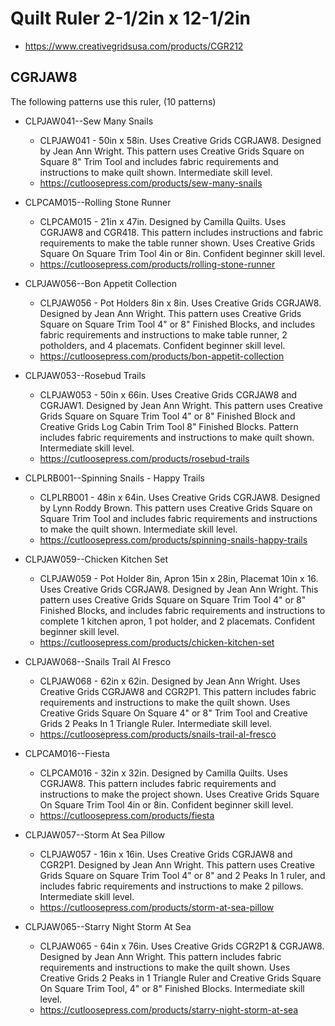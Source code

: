 # Quilt Ruler 2-1/2in x 12-1/2in
* https://www.creativegridsusa.com/products/CGR212

## CGRJAW8

The following patterns use this ruler, (10 patterns)

* CLPJAW041--Sew Many Snails
	* CLPJAW041 - 50in x 58in. Uses Creative Grids CGRJAW8. Designed by Jean Ann Wright. This pattern uses Creative Grids Square on Square 8" Trim Tool and includes fabric requirements and instructions to make quilt shown. Intermediate skill level.
	* https://cutloosepress.com/products/sew-many-snails


* CLPCAM015--Rolling Stone Runner
	* CLPCAM015 - 21in x 47in. Designed by Camilla Quilts. Uses CGRJAW8 and CGR418. This pattern includes instructions and fabric requirements to make the table runner shown. Uses Creative Grids Square On Square Trim Tool 4in or 8in. Confident beginner skill level.
	* https://cutloosepress.com/products/rolling-stone-runner


* CLPJAW056--Bon Appetit Collection
	* CLPJAW056 - Pot Holders 8in x 8in. Uses Creative Grids CGRJAW8. Designed by Jean Ann Wright. This pattern uses Creative Grids Square on Square Trim Tool 4" or 8" Finished Blocks, and includes fabric requirements and instructions to make table runner, 2 potholders, and 4 placemats. Confident beginner skill level.
	* https://cutloosepress.com/products/bon-appetit-collection


* CLPJAW053--Rosebud Trails
	* CLPJAW053 - 50in x 66in. Uses Creative Grids CGRJAW8 and CGRJAW1. Designed by Jean Ann Wright. This pattern uses Creative Grids Square on Square Trim Tool 4" or 8" Finished Block and Creative Grids Log Cabin Trim Tool 8" Finished Blocks. Pattern includes fabric requirements and instructions to make quilt shown. Intermediate skill level.
	* https://cutloosepress.com/products/rosebud-trails


* CLPLRB001--Spinning Snails - Happy Trails
	* CLPLRB001 - 48in x 64in. Uses Creative Grids CGRJAW8. Designed by Lynn Roddy Brown. This pattern uses Creative Grids Square on Square Trim Tool and includes fabric requirements and instructions to make the quilt shown. Intermediate skill level.
	* https://cutloosepress.com/products/spinning-snails-happy-trails


* CLPJAW059--Chicken Kitchen Set
	* CLPJAW059 - Pot Holder 8in, Apron 15in x 28in, Placemat 10in x 16. Uses Creative Grids CGRJAW8. Designed by Jean Ann Wright. This pattern uses Creative Grids Square on Square Trim Tool 4" or 8" Finished Blocks, and includes fabric requirements and instructions to complete 1 kitchen apron, 1 pot holder, and 2 placemats. Confident beginner skill level.
	* https://cutloosepress.com/products/chicken-kitchen-set


* CLPJAW068--Snails Trail Al Fresco
	* CLPJAW068 - 62in x 62in. Designed by Jean Ann Wright. Uses Creative Grids CGRJAW8 and CGR2P1. This pattern includes fabric requirements and instructions to make the quilt shown. Uses Creative Grids Square On Square 4" or 8" Trim Tool and Creative Grids 2 Peaks In 1 Triangle Ruler. Intermediate skill level.
	* https://cutloosepress.com/products/snails-trail-al-fresco


* CLPCAM016--Fiesta
	* CLPCAM016 - 32in x 32in. Designed by Camilla Quilts. Uses CGRJAW8. This pattern includes fabric requirements and instructions to make the project shown. Uses Creative Grids Square On Square Trim Tool 4in or 8in. Confident beginner skill level.
	* https://cutloosepress.com/products/fiesta


* CLPJAW057--Storm At Sea Pillow
	* CLPJAW057 - 16in x 16in. Uses Creative Grids CGRJAW8 and CGR2P1. Designed by Jean Ann Wright. This pattern uses Creative Grids Square on Square Trim Tool 4" or 8" and 2 Peaks In 1 ruler, and includes fabric requirements and instructions to make 2 pillows. Intermediate skill level.
	* https://cutloosepress.com/products/storm-at-sea-pillow


* CLPJAW065--Starry Night Storm At Sea
	* CLPJAW065 - 64in x 76in. Uses Creative Grids CGR2P1 & CGRJAW8. Designed by Jean Ann Wright. This pattern includes fabric requirements and instructions to make the quilt shown. Uses Creative Grids 2 Peaks in 1 Triangle Ruler and Creative Grids Square On Square Trim Tool, 4" or 8" Finished Blocks. Intermediate skill level.
	* https://cutloosepress.com/products/starry-night-storm-at-sea

